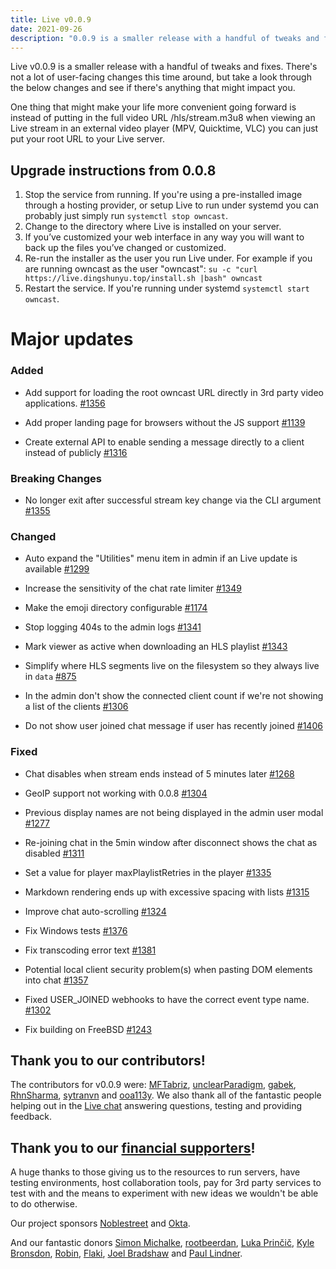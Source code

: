 ```yaml
---
title: Live v0.0.9
date: 2021-09-26
description: "0.0.9 is a smaller release with a handful of tweaks and fixes for Live."
---
```


Live v0.0.9 is a smaller release with a handful of tweaks and fixes. There's not a lot of user-facing changes this time around, but take a look through the below changes and see if there's anything that might impact you.

One thing that might make your life more convenient going forward is instead of putting in the full video URL /hls/stream.m3u8 when viewing an Live stream in an external video player (MPV, Quicktime, VLC) you can just put your root URL to your Live server.

## Upgrade instructions from 0.0.8

1. Stop the service from running. If you're using a pre-installed image through a hosting provider, or setup Live to run under systemd you can probably just simply run `systemctl stop owncast`.
1. Change to the directory where Live is installed on your server.
1. If you’ve customized your web interface in any way you will want to back up the files you’ve changed or customized.
1. Re-run the installer as the user you run Live under. For example if you are running owncast as the user "owncast": `su -c "curl https://live.dingshunyu.top/install.sh |bash" owncast`
1. Restart the service. If you're running under systemd `systemctl start owncast`.

# Major updates

### Added

- Add support for loading the root owncast URL directly in 3rd party video applications. [#1356](https://github.com/imzqqq/pull/1356)

- Add proper landing page for browsers without the JS support [#1139](https://github.com/imzqqq/issues/1139)

- Create external API to enable sending a message directly to a client instead of publicly [#1316](https://github.com/imzqqq/issues/1316)

### Breaking Changes

- No longer exit after successful stream key change via the CLI argument [#1355](https://github.com/imzqqq/pull/1355)

### Changed

- Auto expand the "Utilities" menu item in admin if an Live update is available [#1299](https://github.com/imzqqq/issues/1299)

- Increase the sensitivity of the chat rate limiter [#1349](https://github.com/imzqqq/issues/1349)

- Make the emoji directory configurable [#1174](https://github.com/imzqqq/issues/1174)

- Stop logging 404s to the admin logs [#1341](https://github.com/imzqqq/issues/1341)

- Mark viewer as active when downloading an HLS playlist [#1343](https://github.com/imzqqq/issues/1343)

- Simplify where HLS segments live on the filesystem so they always live in `data` [#875](https://github.com/imzqqq/issues/875)

- In the admin don't show the connected client count if we're not showing a list of the clients [#1306](https://github.com/imzqqq/issues/1306)

- Do not show user joined chat message if user has recently joined [#1406](https://github.com/imzqqq/issues/1406)

### Fixed

- Chat disables when stream ends instead of 5 minutes later [#1268](https://github.com/imzqqq/issues/1268)

- GeoIP support not working with 0.0.8 [#1304](https://github.com/imzqqq/issues/1304)

- Previous display names are not being displayed in the admin user modal [#1277](https://github.com/imzqqq/issues/1277)

- Re-joining chat in the 5min window after disconnect shows the chat as disabled [#1311](https://github.com/imzqqq/issues/1311)

- Set a value for player maxPlaylistRetries in the player [#1335](https://github.com/imzqqq/issues/1335)

- Markdown rendering ends up with excessive spacing with lists [#1315](https://github.com/imzqqq/issues/1315)

- Improve chat auto-scrolling [#1324](https://github.com/imzqqq/issues/1324)

- Fix Windows tests [#1376](https://github.com/imzqqq/pull/1376)

- Fix transcoding error text [#1381](https://github.com/imzqqq/pull/1381)

- Potential local client security problem(s) when pasting DOM elements into chat [#1357](https://github.com/imzqqq/issues/1357)

- Fixed USER_JOINED webhooks to have the correct event type name. [#1302](https://github.com/imzqqq/issues/1302)

- Fix building on FreeBSD [#1243](https://github.com/imzqqq/issues/1243)

## Thank you to our contributors!

The contributors for v0.0.9 were:
[MFTabriz](https://github.com/MFTabriz), [unclearParadigm](https://github.com/unclearParadigm), [gabek](https://github.com/gabek), [RhnSharma](https://github.com/RhnSharma), [sytranvn](https://github.com/sytranvn) and [ooa113y](https://github.com/ooa113y).
We also thank all of the fantastic people helping out in the [Live chat](https://owncast.rocket.chat) answering questions, testing and providing feedback.

## Thank you to our [financial supporters](https://opencollective.com/owncast)!

A huge thanks to those giving us to the resources to run servers, have testing environments, host collaboration tools, pay for 3rd party services to test with and the means to experiment with new ideas we wouldn't be able to do otherwise.

Our project sponsors [Noblestreet](https://opencollective.com/noblestreet) and [Okta](https://opencollective.com/okta).

And our fantastic donors [Simon Michalke](https://opencollective.com/simon-michalke), [rootbeerdan](https://opencollective.com/rootbeerdan), [Luka Prinčič](https://opencollective.com/luka-princic), [Kyle Bronsdon](https://opencollective.com/guest-7c7eb0e8), [Robin](https://opencollective.com/robin-mol1), [Flaki](https://opencollective.com/flaki), [Joel Bradshaw](https://opencollective.com/joel-bradshaw) and [Paul Lindner](https://opencollective.com/lindner).
